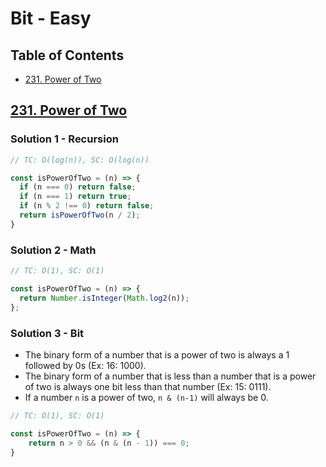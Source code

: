 # Bit - Easy

## Table of Contents
- [231. Power of Two](#231-power-of-two)

## [231. Power of Two](https://leetcode.com/problems/power-of-two/description/)
### Solution 1 - Recursion
```js
// TC: O(log(n)), SC: O(log(n))

const isPowerOfTwo = (n) => {
  if (n === 0) return false;
  if (n === 1) return true;
  if (n % 2 !== 0) return false;
  return isPowerOfTwo(n / 2);
}
```
### Solution 2 - Math
```js
// TC: O(1), SC: O(1)

const isPowerOfTwo = (n) => {
  return Number.isInteger(Math.log2(n));
};
```
### Solution 3 - Bit
- The binary form of a number that is a power of two is always a 1 followed by 0s (Ex: 16: 1000).
- The binary form of a number that is less than a number that is a power of two is always one bit less than that number (Ex: 15: 0111).
- If a number `n` is a power of two, `n & (n-1)` will always be 0.
```js
// TC: O(1), SC: O(1)

const isPowerOfTwo = (n) => {
    return n > 0 && (n & (n - 1)) === 0;
}
```
